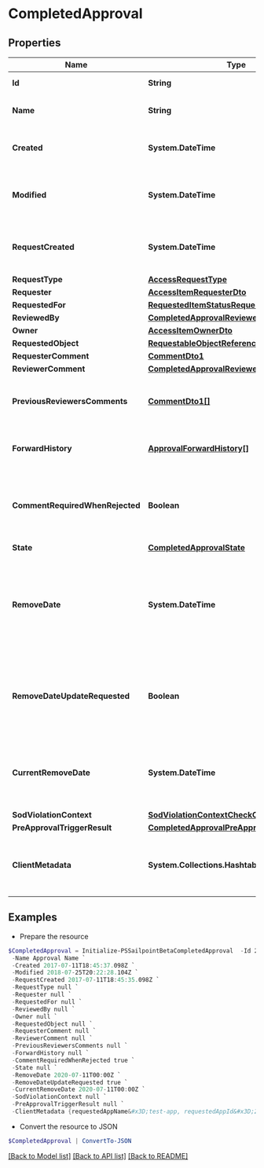 # CompletedApproval
## Properties

Name | Type | Description | Notes
------------ | ------------- | ------------- | -------------
**Id** | **String** | The approval id. | [optional] 
**Name** | **String** | The name of the approval. | [optional] 
**Created** | **System.DateTime** | When the approval was created. | [optional] 
**Modified** | **System.DateTime** | When the approval was modified last time. | [optional] 
**RequestCreated** | **System.DateTime** | When the access-request was created. | [optional] 
**RequestType** | [**AccessRequestType**](AccessRequestType.md) |  | [optional] 
**Requester** | [**AccessItemRequesterDto**](AccessItemRequesterDto.md) |  | [optional] 
**RequestedFor** | [**RequestedItemStatusRequestedFor**](RequestedItemStatusRequestedFor.md) |  | [optional] 
**ReviewedBy** | [**CompletedApprovalReviewedBy**](CompletedApprovalReviewedBy.md) |  | [optional] 
**Owner** | [**AccessItemOwnerDto**](AccessItemOwnerDto.md) |  | [optional] 
**RequestedObject** | [**RequestableObjectReference**](RequestableObjectReference.md) |  | [optional] 
**RequesterComment** | [**CommentDto1**](CommentDto1.md) |  | [optional] 
**ReviewerComment** | [**CompletedApprovalReviewerComment**](CompletedApprovalReviewerComment.md) |  | [optional] 
**PreviousReviewersComments** | [**CommentDto1[]**](CommentDto1.md) | The history of the previous reviewers comments. | [optional] 
**ForwardHistory** | [**ApprovalForwardHistory[]**](ApprovalForwardHistory.md) | The history of approval forward action. | [optional] 
**CommentRequiredWhenRejected** | **Boolean** | When true the rejector has to provide comments when rejecting | [optional] [default to $false]
**State** | [**CompletedApprovalState**](CompletedApprovalState.md) |  | [optional] 
**RemoveDate** | **System.DateTime** | The date the role or access profile or entitlement is no longer assigned to the specified identity. | [optional] 
**RemoveDateUpdateRequested** | **Boolean** | If true, then the request was to change the remove date or sunset date. | [optional] [default to $false]
**CurrentRemoveDate** | **System.DateTime** | The remove date or sunset date that was assigned at the time of the request. | [optional] 
**SodViolationContext** | [**SodViolationContextCheckCompleted1**](SodViolationContextCheckCompleted1.md) |  | [optional] 
**PreApprovalTriggerResult** | [**CompletedApprovalPreApprovalTriggerResult**](CompletedApprovalPreApprovalTriggerResult.md) |  | [optional] 
**ClientMetadata** | **System.Collections.Hashtable** | Arbitrary key-value pairs provided during the request. | [optional] 

## Examples

- Prepare the resource
```powershell
$CompletedApproval = Initialize-PSSailpointBetaCompletedApproval  -Id 2c938083633d259901633d25c68c00fa `
 -Name Approval Name `
 -Created 2017-07-11T18:45:37.098Z `
 -Modified 2018-07-25T20:22:28.104Z `
 -RequestCreated 2017-07-11T18:45:35.098Z `
 -RequestType null `
 -Requester null `
 -RequestedFor null `
 -ReviewedBy null `
 -Owner null `
 -RequestedObject null `
 -RequesterComment null `
 -ReviewerComment null `
 -PreviousReviewersComments null `
 -ForwardHistory null `
 -CommentRequiredWhenRejected true `
 -State null `
 -RemoveDate 2020-07-11T00:00Z `
 -RemoveDateUpdateRequested true `
 -CurrentRemoveDate 2020-07-11T00:00Z `
 -SodViolationContext null `
 -PreApprovalTriggerResult null `
 -ClientMetadata {requestedAppName&#x3D;test-app, requestedAppId&#x3D;2c91808f7892918f0178b78da4a305a1}
```

- Convert the resource to JSON
```powershell
$CompletedApproval | ConvertTo-JSON
```

[[Back to Model list]](../README.md#documentation-for-models) [[Back to API list]](../README.md#documentation-for-api-endpoints) [[Back to README]](../README.md)

